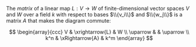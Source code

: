 The *matrix* of a linear map $L: V \to W$ of finite-dimensional vector spaces $V$ and $W$ over a field $k$ with respect to bases $\\{v_i\\}$ and $\\{w_j\\}$ is a matrix $A$ that makes the diagram commute:

$$
\begin{array}{ccc}
V & \xrightarrow{L} & W \\
\uparrow & & \uparrow \\
k^n & \xRightarrow{A} & k^m
\end{array}
$$
